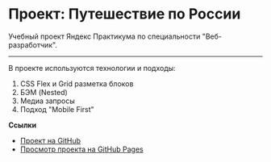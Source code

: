 # Проект: Путешествие по России

Учебный проект Яндекс Практикума по специальности "Веб-разработчик".

---

В проекте используются технологии и подходы:
1. CSS Flex и Grid разметка блоков
2. БЭМ (Nested)
3. Медиа запросы
4. Подход "Mobile First"

**Ссылки**

* [Проект на GitHub](https://github.com/Evgeniy-Moskvin/russian-travel)
* [Просмотр проекта на GitHub Pages](https://evgeniy-moskvin.github.io/russian-travel/)
